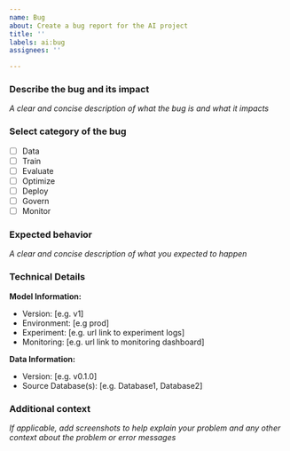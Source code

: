```yaml
---
name: Bug
about: Create a bug report for the AI project
title: ''
labels: ai:bug
assignees: ''

---
```


### Describe the bug and its impact

_A clear and concise description of what the bug is and what it impacts_

### Select category of the bug

- [ ] Data 
- [ ] Train
- [ ] Evaluate
- [ ] Optimize
- [ ] Deploy 
- [ ] Govern
- [ ] Monitor    

### Expected behavior

_A clear and concise description of what you expected to happen_

### Technical Details
**Model Information:**
 - Version: [e.g. v1]
 - Environment: [e.g prod]
 - Experiment: [e.g. url link to experiment logs]
 - Monitoring: [e.g. url link to monitoring dashboard]

**Data Information:**
 - Version: [e.g. v0.1.0]
 - Source Database(s): [e.g. Database1, Database2]

### Additional context

_If applicable, add screenshots to help explain your problem and any other context about the problem or error messages_
